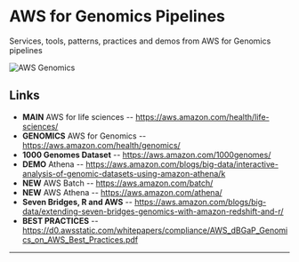 # AWS for Genomics Pipelines
Services, tools, patterns, practices and demos from AWS for Genomics pipelines

![AWS Genomics](https://github.com/lynnlangit/TeamTeri/blob/master/Images/AWS-Genomics.png)

## Links

* **MAIN** AWS for life sciences  -- https://aws.amazon.com/health/life-sciences/
* **GENOMICS** AWS for Genomics -- https://aws.amazon.com/health/genomics/
* **1000 Genomes Dataset** -- https://aws.amazon.com/1000genomes/
* **DEMO** Athena -- https://aws.amazon.com/blogs/big-data/interactive-analysis-of-genomic-datasets-using-amazon-athena/k
* **NEW** AWS Batch -- https://aws.amazon.com/batch/
* **NEW** AWS Athena -- https://aws.amazon.com/athena/
* **Seven Bridges, R and  AWS** -- https://aws.amazon.com/blogs/big-data/extending-seven-bridges-genomics-with-amazon-redshift-and-r/
* **BEST PRACTICES** -- https://d0.awsstatic.com/whitepapers/compliance/AWS_dBGaP_Genomics_on_AWS_Best_Practices.pdf

* * *